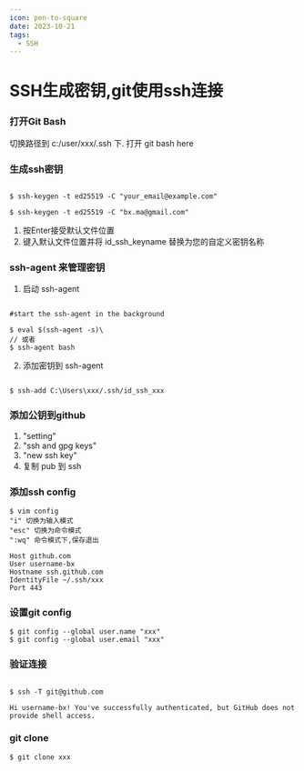 ```yaml
---
icon: pen-to-square
date: 2023-10-21
tags: 
  - SSH
---
```


# SSH生成密钥,git使用ssh连接

### 打开Git Bash

切换路径到 c:/user/xxx/.ssh 下.
打开 git bash here

### 生成ssh密钥

```shell

$ ssh-keygen -t ed25519 -C "your_email@example.com"

$ ssh-keygen -t ed25519 -C "bx.ma@gmail.com"

```

1. 按Enter接受默认文件位置
2. 键入默认文件位置并将 id_ssh_keyname 替换为您的自定义密钥名称

### ssh-agent 来管理密钥

1. 启动 ssh-agent
```shell

#start the ssh-agent in the background

$ eval $(ssh-agent -s)\
// 或者
$ ssh-agent bash

```

2. 添加密钥到 ssh-agent
```shell

$ ssh-add C:\Users\xxx/.ssh/id_ssh_xxx

```

### 添加公钥到github

1. "setting"
2. "ssh and gpg keys"
3. "new ssh key"
4. 复制 pub 到 ssh

### 添加ssh config

```
$ vim config
"i" 切换为输入模式
"esc" 切换为命令模式
":wq" 命令模式下,保存退出

Host github.com
User username-bx
Hostname ssh.github.com
IdentityFile ~/.ssh/xxx
Port 443

```

### 设置git config

```shell
$ git config --global user.name "xxx"
$ git config --global user.email "xxx"
```

### 验证连接
```shell

$ ssh -T git@github.com

Hi username-bx! You've successfully authenticated, but GitHub does not provide shell access.

```

###  git clone

```shell
$ git clone xxx
```

 